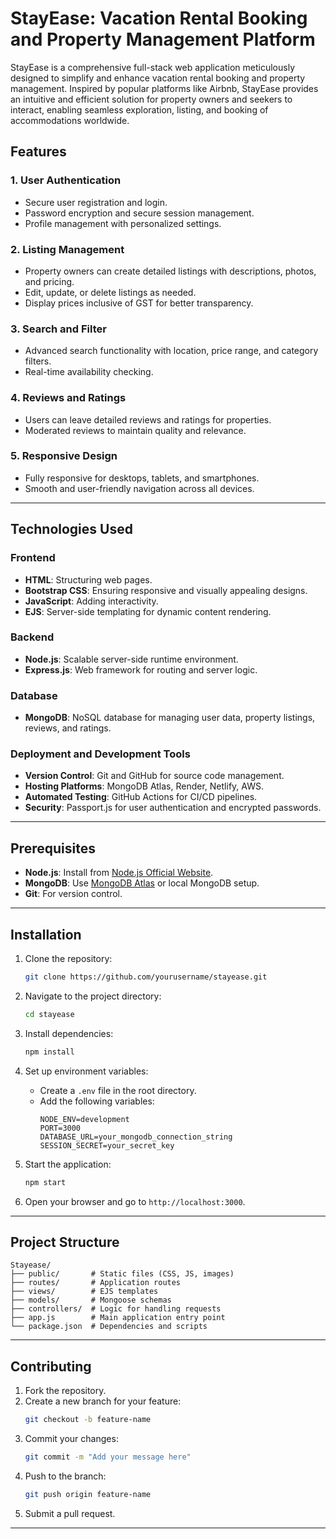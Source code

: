 # StayEase: Vacation Rental Booking and Property Management Platform

StayEase is a comprehensive full-stack web application meticulously designed to simplify and enhance vacation rental booking and property management. Inspired by popular platforms like Airbnb, StayEase provides an intuitive and efficient solution for property owners and seekers to interact, enabling seamless exploration, listing, and booking of accommodations worldwide.

## Features

### 1. **User Authentication**
- Secure user registration and login.
- Password encryption and secure session management.
- Profile management with personalized settings.

### 2. **Listing Management**
- Property owners can create detailed listings with descriptions, photos, and pricing.
- Edit, update, or delete listings as needed.
- Display prices inclusive of GST for better transparency.

### 3. **Search and Filter**
- Advanced search functionality with location, price range, and category filters.
- Real-time availability checking.

### 4. **Reviews and Ratings**
- Users can leave detailed reviews and ratings for properties.
- Moderated reviews to maintain quality and relevance.

### 5. **Responsive Design**
- Fully responsive for desktops, tablets, and smartphones.
- Smooth and user-friendly navigation across all devices.

---

## Technologies Used

### Frontend
- **HTML**: Structuring web pages.
- **Bootstrap CSS**: Ensuring responsive and visually appealing designs.
- **JavaScript**: Adding interactivity.
- **EJS**: Server-side templating for dynamic content rendering.

### Backend
- **Node.js**: Scalable server-side runtime environment.
- **Express.js**: Web framework for routing and server logic.

### Database
- **MongoDB**: NoSQL database for managing user data, property listings, reviews, and ratings.

### Deployment and Development Tools
- **Version Control**: Git and GitHub for source code management.
- **Hosting Platforms**: MongoDB Atlas, Render, Netlify, AWS.
- **Automated Testing**: GitHub Actions for CI/CD pipelines.
- **Security**: Passport.js for user authentication and encrypted passwords.

---

## Prerequisites

- **Node.js**: Install from [Node.js Official Website](https://nodejs.org).
- **MongoDB**: Use [MongoDB Atlas](https://www.mongodb.com/cloud/atlas) or local MongoDB setup.
- **Git**: For version control.

---

## Installation

1. Clone the repository:
   ```bash
   git clone https://github.com/yourusername/stayease.git
   ```

2. Navigate to the project directory:
   ```bash
   cd stayease
   ```

3. Install dependencies:
   ```bash
   npm install
   ```

4. Set up environment variables:
   - Create a `.env` file in the root directory.
   - Add the following variables:
     ```env
     NODE_ENV=development
     PORT=3000
     DATABASE_URL=your_mongodb_connection_string
     SESSION_SECRET=your_secret_key
     ```

5. Start the application:
   ```bash
   npm start
   ```

6. Open your browser and go to `http://localhost:3000`.

---

## Project Structure
```
Stayease/
├── public/       # Static files (CSS, JS, images)
├── routes/       # Application routes
├── views/        # EJS templates
├── models/       # Mongoose schemas
├── controllers/  # Logic for handling requests
├── app.js        # Main application entry point
└── package.json  # Dependencies and scripts
```

---

## Contributing

1. Fork the repository.
2. Create a new branch for your feature:
   ```bash
   git checkout -b feature-name
   ```
3. Commit your changes:
   ```bash
   git commit -m "Add your message here"
   ```
4. Push to the branch:
   ```bash
   git push origin feature-name
   ```
5. Submit a pull request.

---

